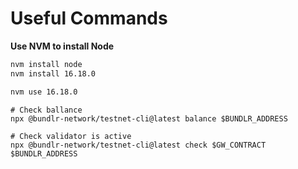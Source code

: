 # Useful Commands

**Use NVM to install Node**

```bash
nvm install node
nvm install 16.18.0
```

```bash
nvm use 16.18.0
```

```
# Check ballance
npx @bundlr-network/testnet-cli@latest balance $BUNDLR_ADDRESS
```

```
# Check validator is active
npx @bundlr-network/testnet-cli@latest check $GW_CONTRACT $BUNDLR_ADDRESS
```
